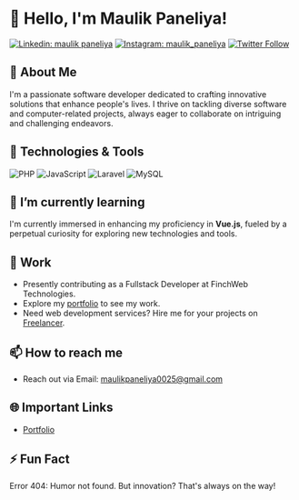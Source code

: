 # 👋 Hello, I'm Maulik Paneliya!

[![Linkedin: maulik paneliya](https://img.shields.io/badge/-Maulik%20Paneliya-blue?style=flat-square&logo=Linkedin&logoColor=white&link=https://www.linkedin.com/in/maulik-paneliya-197a7b201/)](https://www.linkedin.com/in/maulik-paneliya-197a7b201/)
[![Instagram: maulik_paneliya](https://img.shields.io/badge/%20Maulik%20Paneliya-833ab4?style=flat-square&logo=Instagram&logoColor=white&link=https://www.instagram.com/maulik.paneliya/)](https://www.instagram.com/maulik.paneliya/)
[![Twitter Follow](https://img.shields.io/twitter/follow/paneliya_maulik?label=&s)](https://twitter.com/paneliya_maulik)

## 🚀 About Me

I'm a passionate software developer dedicated to crafting innovative solutions that enhance people's lives. I thrive on tackling diverse software and computer-related projects, always eager to collaborate on intriguing and challenging endeavors.

## 🔧 Technologies & Tools

![PHP](https://img.shields.io/badge/PHP-Tool-purple?style=flat-square&logo=php)
![JavaScript](https://img.shields.io/badge/JavaScript-Tool-yellow?style=flat-square&logo=javascript)
![Laravel](https://img.shields.io/badge/Laravel-Tool-red?style=flat-square&logo=laravel)
![MySQL](https://img.shields.io/badge/MySQL-Tool-red?style=flat-square&logo=mysql)

## 🌱 I’m currently learning

I'm currently immersed in enhancing my proficiency in **Vue.js**, fueled by a perpetual curiosity for exploring new technologies and tools.

## 💼 Work

- Presently contributing as a Fullstack Developer at FinchWeb Technologies.
- Explore my [portfolio](https://maulikpaneliya.netlify.app/) to see my work.
- Need web development services? Hire me for your projects on [Freelancer](https://www.freelancer.com/u/maulik0026).


## 📫 How to reach me

- Reach out via Email: maulikpaneliya0025@gmail.com

## 🌐 Important Links

- [Portfolio](https://maulikpaneliya.netlify.app/)

## ⚡ Fun Fact

Error 404: Humor not found. But innovation? That's always on the way!
